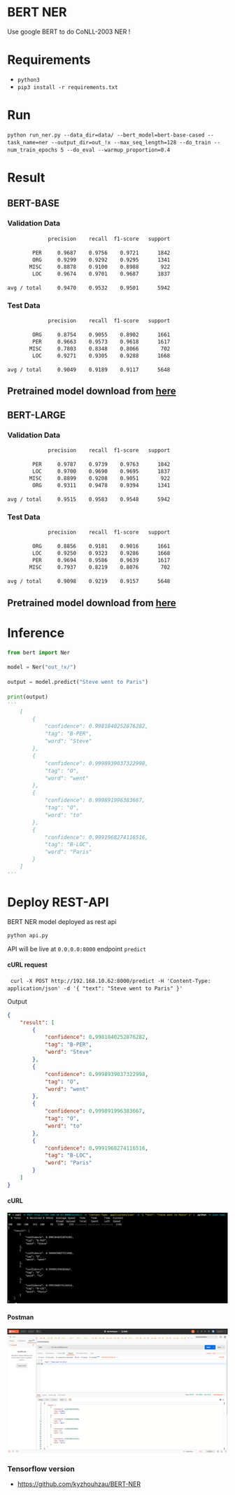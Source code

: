 # BERT NER

Use google BERT to do CoNLL-2003 NER !


# Requirements

-  `python3`
- `pip3 install -r requirements.txt`

# Run

`python run_ner.py --data_dir=data/ --bert_model=bert-base-cased --task_name=ner --output_dir=out_!x --max_seq_length=128 --do_train --num_train_epochs 5 --do_eval --warmup_proportion=0.4`


# Result

## BERT-BASE

### Validation Data
```
             precision    recall  f1-score   support

        PER     0.9687    0.9756    0.9721      1842
        ORG     0.9299    0.9292    0.9295      1341
       MISC     0.8878    0.9100    0.8988       922
        LOC     0.9674    0.9701    0.9687      1837

avg / total     0.9470    0.9532    0.9501      5942
```
### Test Data
```
             precision    recall  f1-score   support

        ORG     0.8754    0.9055    0.8902      1661
        PER     0.9663    0.9573    0.9618      1617
       MISC     0.7803    0.8348    0.8066       702
        LOC     0.9271    0.9305    0.9288      1668

avg / total     0.9049    0.9189    0.9117      5648
```
## Pretrained model download from [here](https://drive.google.com/file/d/1hmj1zC6xipR7KTT04bJpSUPNU1pRuI7h/view?usp=sharing)

## BERT-LARGE

### Validation Data
```
             precision    recall  f1-score   support

        PER     0.9787    0.9739    0.9763      1842
        LOC     0.9700    0.9690    0.9695      1837
       MISC     0.8899    0.9208    0.9051       922
        ORG     0.9311    0.9478    0.9394      1341

avg / total     0.9515    0.9583    0.9548      5942
```
### Test Data
```
             precision    recall  f1-score   support

        ORG     0.8856    0.9181    0.9016      1661
        LOC     0.9250    0.9323    0.9286      1668
        PER     0.9694    0.9586    0.9639      1617
       MISC     0.7937    0.8219    0.8076       702

avg / total     0.9098    0.9219    0.9157      5648
```
## Pretrained model download from [here](https://drive.google.com/file/d/1OCI6EeXwX3AF50hnR6J1VAgBUPRNZGG8/view?usp=sharing)

# Inference

```python
from bert import Ner

model = Ner("out_!x/")

output = model.predict("Steve went to Paris")

print(output)
'''
    [
        {
            "confidence": 0.9981840252876282,
            "tag": "B-PER",
            "word": "Steve"
        },
        {
            "confidence": 0.9998939037322998,
            "tag": "O",
            "word": "went"
        },
        {
            "confidence": 0.999891996383667,
            "tag": "O",
            "word": "to"
        },
        {
            "confidence": 0.9991968274116516,
            "tag": "B-LOC",
            "word": "Paris"
        }
    ]
'''
```

# Deploy REST-API
BERT NER model deployed as rest api
```bash
python api.py
```
API will be live at `0.0.0.0:8000` endpoint `predict`
#### cURL request
` curl -X POST http://192.168.10.62:8000/predict -H 'Content-Type: application/json' -d '{ "text": "Steve went to Paris" }'`

Output
```json
{
    "result": [
        {
            "confidence": 0.9981840252876282,
            "tag": "B-PER",
            "word": "Steve"
        },
        {
            "confidence": 0.9998939037322998,
            "tag": "O",
            "word": "went"
        },
        {
            "confidence": 0.999891996383667,
            "tag": "O",
            "word": "to"
        },
        {
            "confidence": 0.9991968274116516,
            "tag": "B-LOC",
            "word": "Paris"
        }
    ]
}
```
#### cURL 
![curl output image](/img/curl.png)
#### Postman
![postman output image](/img/postman.png)


### Tensorflow version

- https://github.com/kyzhouhzau/BERT-NER
